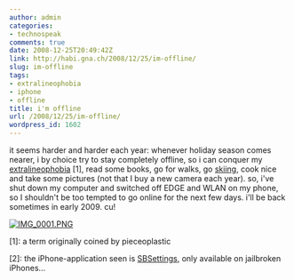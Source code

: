 ```yaml
---
author: admin
categories:
- technospeak
comments: true
date: 2008-12-25T20:49:42Z
link: http://habi.gna.ch/2008/12/25/im-offline/
slug: im-offline
tags:
- extralineophobia
- iphone
- offline
title: i'm offline
url: /2008/12/25/im-offline/
wordpress_id: 1602
---
```


it seems harder and harder each year: whenever holiday season comes nearer, i by choice try to stay completely offline, so i can conquer my [extralineophobia](http://www.google.com/search?q=extralineophobia) [1], read some books, go for walks, go [skiing](http://identi.ca/notice/1540890), cook nice and take some pictures (not that I buy a new camera each year). so, i've shut down my computer and switched off EDGE and WLAN on my phone, so I shouldn't be too tempted to go online for the next few days. i'll be back sometimes in early 2009. cu!




[![IMG_0001.PNG](http://habi.gna.ch/wp-content/uploads/2008/12/img-0001.jpg)](http://habi.gna.ch/wp-content/uploads/2008/12/img-0001.png)




[1]: a term originally coined by pieceoplastic




[2]: the iPhone-application seen is [SBSettings](http://thebigboss.org/2008/10/19/the-future-of-bossprefs/), only available on jailbroken iPhones...  




